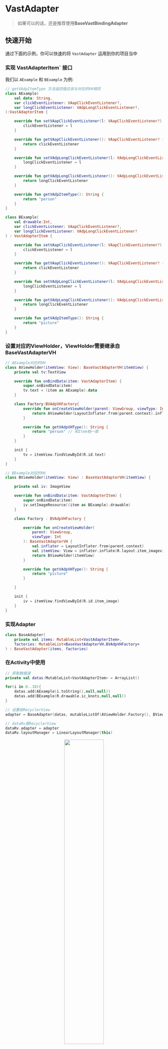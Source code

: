 # VastAdapter

> 如果可以的话，还是推荐使用**BaseVastBindingAdapter**

## 快速开始

通过下面的示例，你可以快速的将 `VastAdapter` 运用到你的项目当中

### 实现 VastAdapterItem` 接口

我们以 `AExample` 和 `BExample` 为例:

```kotlin
// getVAdpItemType 方法返回值应该与对应的VH相同
class AExample(
    val data: String,
    var clickEventListener: VAapClickEventListener?,
    var longClickEventListener: VAdpLongClickEventListener?,
):VastAdapterItem {

    override fun setVAapClickEventListener(l: VAapClickEventListener?) {
        clickEventListener = l
    }

    override fun getVAapClickEventListener(): VAapClickEventListener? {
        return clickEventListener
    }

    override fun setVAdpLongClickEventListener(l: VAdpLongClickEventListener?) {
        longClickEventListener = l
    }

    override fun getVAdpLongClickEventListener(): VAdpLongClickEventListener? {
        return longClickEventListener
    }

    override fun getVAdpItemType(): String {
        return "person"
    }
}

class BExample(
    val drawable:Int,
    var clickEventListener: VAapClickEventListener?,
    var longClickEventListener: VAdpLongClickEventListener?
) : VastAdapterItem {

    override fun setVAapClickEventListener(l: VAapClickEventListener?) {
        clickEventListener = l
    }

    override fun getVAapClickEventListener(): VAapClickEventListener? {
        return clickEventListener
    }

    override fun setVAdpLongClickEventListener(l: VAdpLongClickEventListener?) {
        longClickEventListener = l
    }

    override fun getVAdpLongClickEventListener(): VAdpLongClickEventListener? {
        return longClickEventListener
    }

    override fun getVAdpItemType(): String {
        return "picture"
    }
}
```

### 设置对应的ViewHolder，ViewHolder需要继承自BaseVastAdapterVH

```kotlin
// AExample对应的VH
class AViewHolder(itemView: View): BaseVastAdapterVH(itemView) {
    private val tv:TextView

    override fun onBindData(item: VastAdapterItem) {
        super.onBindData(item)
        tv.text = (item as AExample).data
    }

    class Factory:BVAdpVHFactory{
        override fun onCreateViewHolder(parent: ViewGroup, viewType: Int): BaseVastAdapterVH {
            return AViewHolder(LayoutInflater.from(parent.context).inflate(R.layout.item_textview,parent,false))
        }

        override fun getVAdpVHType(): String {
            return "person" // 和Item相一致
        }
    }

    init {
        tv = itemView.findViewById(R.id.text)
    }
}

// BExample对应的VH
class BViewHolder(itemView: View) : BaseVastAdapterVH(itemView) {

    private val iv: ImageView

    override fun onBindData(item: VastAdapterItem) {
        super.onBindData(item)
        iv.setImageResource((item as BExample).drawable)
    }

    class Factory : BVAdpVHFactory {

        override fun onCreateViewHolder(
            parent: ViewGroup,
            viewType: Int
        ): BaseVastAdapterVH {
            val inflater = LayoutInflater.from(parent.context)
            val itemView: View = inflater.inflate(R.layout.item_imageview, parent, false)
            return BViewHolder(itemView)
        }

        override fun getVAdpVHType(): String {
            return "picture"
        }

    }

    init {
        iv = itemView.findViewById(R.id.item_image)
    }
}
```

### 实现Adapter

```kotlin
class BaseAdapter(
    private val items: MutableList<VastAdapterItem>,
    factories: MutableList<BaseVastAdapterVH.BVAdpVHFactory>
) : BaseVastAdapter(items, factories)
```

### 在Activity中使用

```kotlin
// 获取数据源
private val datas:MutableList<VastAdapterItem> = ArrayList()

for(i in 0..10){
    datas.add(AExample(i.toString(),null,null))
    datas.add(BExample(R.drawable.ic_knots,null,null))
}

// 设置给RecyclerView
adapter = BaseAdapter(datas, mutableListOf(AViewHolder.Factory(), BViewHolder.Factory()))

// dataRv是RecyclerView
dataRv.adapter = adapter
dataRv.layoutManager = LinearLayoutManager(this)
```

<div align="center"><img src="../assets/images/VastAdapter.gif" width=50%/></div>

## 添加点击（或长按）事件

对于列表来说，点击事件是必不可少的，`VastAdapter` 支持你为列表设置通用点击事件，当然因为你的类实现了 `VastAdapterItem` 接口，因此你也可以单独为其设定点击事件。

### 通用点击事件设置

```kotlin
adapter.setOnItemClickListener(object :VastAdapter.OnItemClickListener{
            override fun onItemClick(view: View, position: Int) {
                // Something you want to do
            }
        })
adapter.setOnItemLongClickListener(object:VastAdapter.OnItemLongClickListener{
            override fun onItemLongClick(view: View, position: Int): Boolean {
                // Something you want to do
                return true
            }
        })
```

### 设置单独点击事件

注意，如果你为某一项单独定义了点击事件，那么他不再支持通用点击事件。

```kotlin
// 设置点击事件
private val click = object :VAapClickEventListener{
        override fun vAapClickEvent(view: View, pos: Int) {
            showShortMsg("Click event and pos is $pos.")
        }
    }

// 设置长按事件
private val longClick = object :VAdpLongClickEventListener{
        override fun vAdpLongClickEvent(view: View, pos: Int): Boolean {
            showShortMsg("Long click event and pos is $pos.")
            return true
        }
    }

// 在设置数据源的时候设置
for(i in 0..10){
    datas.add(AExample(i.toString(),click,null))
    datas.add(BExample(R.drawable.ic_knots,null,longClick))
}
```

<div align="center"><img src="../assets/images/VastAdapterClick.gif" width=50%/></div>

## 添加新的数据类型

如果你想向列表中添加第三种类型的数据，你只需要以下三步：

- 定义新的数据类型，例如**CExample**，并使其实现**VastAdapterItem**接口

- 定义**CExample**对应的ViewHolder，例如**CViewHolder**

- 将其对应的**Factory**添加到adapter中
  
  ```kotlin
  adapter = BaseAdapter(datas, mutableListOf(AViewHolder.Factory(), BViewHolder.Factory() ,CViewHolder.Factory()))
  ```

## 为Adapter添加其他功能

下面的示例向你展示了为Adapter增加判断数据源是否为空的功能

```kotlin
class BaseAdapter(
    private val items: MutableList<VastAdapterItem>,
    factories: MutableList<BaseVastAdapterVH.BVAdpVHFactory>
) : BaseVastAdapter(items, factories) {

    /**
     * 如果集合为空（不包含任何元素），则返回true，否则返回false。
     * @return Boolean
     */
    fun isItemEmpty() = items.isEmpty()
}
```

当然你也可以参考示例应用

## 引用

BaseVastAdapter部分设计参考自[彻底解耦 RecyclerView.Adapter](https://puke3615.github.io/2018/08/26/Android-RecyclerView-Architecture-Design/)